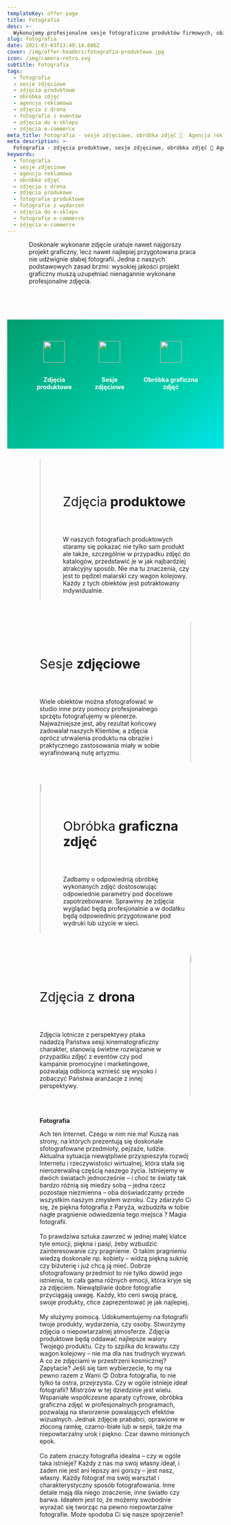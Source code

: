 ```yaml
---
templateKey: offer-page
title: Fotografia
desc: >-
  Wykonujemy profesjonalne sesje fotograficzne produktów firmowych, obiektów, eventów oraz ludzi, oferujemy obróbkę graficzną zdjęć oraz ujęcia z drona.
slug: fotografia
date: 2021-03-03T13:49:14.606Z
cover: /img/offer-headers/fotografia-produktowa.jpg
icon: /img/camera-retro.svg
subtitle: Fotografia
tags:
  - fotografia
  - sesje zdjęciowe
  - zdjęcia produktowe
  - obróbka zdjęć
  - agencja reklamowa
  - zdjęcia z drona
  - fotografie z eventów
  - zdjęcia do e-sklepu
  - zdjęcia e-commerce
meta_title: Fotografia - sesje zdjęciowe, obróbka zdjęć 🌱  Agencja reklamowa | Art Open Sp. z o.o.
meta_description: >-
  Fotografia - zdjęcia produktowe, sesje zdjęciowe, obróbka zdjęć 🌳 Agencja reklamowa Art Open | Zapraszamy do skorzystania z proponowanych przez nas usług z dziedziny fotografii, zorganizujemy sesję zdjęciową według wymagań Klienta, zadbamy o odpowiednie oświetlenie oraz parametry zdjęć. Nie zwlekaj poznaj pełną ofertę!
keywords:
  - fotografia
  - sesje zdjęciowe
  - agencja reklamowa
  - obróbka zdjęć
  - zdjęcia z drona
  - zdjęcia produkowe
  - fotografie produktowe
  - fotografie z wydarzeń
  - zdjęcia do e-sklepu
  - fotografie e-commerce
  - zdjęcia e-commerce
---
```

<div style="margin-left:10%;margin-right:10%">
<p>Doskonale wykonane zdjęcie uratuje nawet najgorszy projekt graficzny, lecz nawet najlepiej przygotowana praca nie udźwignie słabej fotografii. Jedna z naszych podstawowych zasad brzmi: wysokiej jakości projekt graficzny muszą uzupełniać nienagannie wykonane profesjonalne zdjęcia.</p>
<br>

</div>

<div style="margin-top:50px;min-height:200px;text-align:center;background-image: linear-gradient(141deg, rgb(0, 158, 108) 0%, rgb(0, 209, 178) 71%, rgb(0, 230, 235) 100%);padding:50px;color:white" class="columns">

<div class="column">
<img src="/img/offer-icons/zdjecia-produktowe.svg" width="50px" />
<br><br>
<p><b>Zdjęcia produktowe</b></p>
</div>

<div class="column">
<img src="/img/offer-icons/sesje-zdjeciowe.svg" width="50px" />
<br><br>
<p><b>Sesje zdjęciowe</b></p>
</div>

<div class="column">
<img src="/img/offer-icons/obrobka-graficzna.svg" width="50px" />
<br><br>
<p><b>Obróbka graficzna zdjęć</b></p>
</div>

</div>

<div class="columns" style="margin-left:10%;margin-right:10%;padding:5%">
<div class="column" style="padding:0px">
<img class="oimg" width="100%" src="https://artopen.pl/images/2020/04/07/zdjecie-pedzle.jpg" />
</div>
<div class="column" style="margin-top:50px;padding-left:30px">
<p style="font-size:30px">Zdjęcia<b> produktowe</b></p>
<br>
<p>
W naszych fotografiach produktowych staramy się pokazać nie tylko sam produkt ale także, szczególnie w przypadku zdjęć do katalogów, przedstawić je w jak najbardziej atrakcyjny sposób. Nie ma tu znaczenia, czy jest to pędzel malarski czy wagon kolejowy. Każdy z tych obiektów jest potraktowany indywidualnie.
</p>
</div>
</div>

<div class="columns" style="margin-left:10%;margin-right:10%;padding:5%">
<div class="column" style="margin-top:50px;padding-right:30px">
<p style="font-size:30px">Sesje <b>zdjęciowe</b></p>
<br>
<p>
Wiele obiektów można sfotografować w studio inne przy pomocy profesjonalnego sprzętu fotografujemy w plenerze. Najważniejsze jest, aby rezultat końcowy zadowalał naszych Klientów, a zdjęcia oprócz utrwalenia produktu na obrazie i praktycznego zastosowania miały w sobie wyrafinowaną nutę artyzmu.</p>
</div>
<div class="column" style="padding:0px">
<img class="oimg" width="100%" src="https://artopen.pl/images/2020/04/20/sesje-zdjeciowe.jpg" />
</div>
</div>

<div class="columns" style="margin-left:10%;margin-right:10%;padding:5%">
<div class="column" style="padding:0px">
<img class="oimg" width="100%" src="https://artopen.netlify.app/img/retusz_zdj.jpg" />
</div>
<div class="column" style="margin-top:50px;padding-left:30px">
<p style="font-size:30px">Obróbka<b> graficzna zdjęć</b></p>
<br>
<p>
Zadbamy o odpowiednią obróbkę wykonanych zdjęć dostosowując odpowiednie parametry pod docelowe zapotrzebowanie. Sprawimy że zdjęcia wyglądać będą profesjonalnie a w dodatku będą odpowiednio przygotowane pod wydruki lub użycie w sieci.
</p>
</div>
</div>

<div class="columns" style="margin-left:10%;margin-right:10%;padding:5%">
<div class="column" style="margin-top:50px;padding-right:30px">
<p style="font-size:30px">Zdjęcia z <b>drona</b></p>
<br>
<p>
Zdjęcia lotnicze z perspektywy ptaka nadadzą Państwa sesji kinematograficzny charakter, stanowią świetne rozwiązanie w przypadku zdjęć z eventów czy pod kampanie promocyjne i marketingowe, pozwalają odbiorcą wznieść się wysoko i zobaczyć Państwa aranżacje z innej perspektywy.</p>
</div>
<div class="column" style="padding:0px">
<img class="oimg" width="100%" src="https://artopen.netlify.app/img/zdjecia_z_drona.jpg" />
</div>
</div>

<div style="margin-left:10%;margin-right:10%;padding:5%">
<b>Fotografia</b>
<br>
<p>
Ach ten Internet. Czego w nim nie ma! Kuszą nas strony, na których prezentują się doskonale sfotografowane przedmioty, pejzaże, ludzie.
Aktualna sytuacja niewątpliwie przyspieszyła rozwój Internetu i rzeczywistości wirtualnej, która stała się nierozerwalną częścią naszego życia.
Istniejemy w dwóch światach jednocześnie – i choć te światy tak bardzo różnią się miedzy sobą – jedna rzecz pozostaje niezmienna – oba doświadczamy przede wszystkim naszym zmysłem wzroku.
Czy zdarzyło Ci się, że piękna fotografia z Paryża, wzbudziła w tobie nagłe pragnienie odwiedzenia tego miejsca ? Magia fotografii.
<br><br>
To prawdziwa sztuka zawrzeć w jednej małej klatce tyle emocji, piękna i pasji, żeby wzbudzić zainteresowanie czy pragnienie.
O takim pragnieniu wiedzą doskonale np. kobiety – widzą piękną suknię czy biżuterię i już chcą ją mieć.
Dobrze sfotografowany przedmiot to nie tylko dowód jego istnienia, to cała gama różnych emocji, która kryje się za zdjęciem.
Niewątpliwie dobre fotografie przyciągają uwagę. Każdy, kto ceni swoją pracę, swoje produkty, chce
zaprezentować je jak najlepiej.
<br><br>
My służymy pomocą. Udokumentujemy na fotografii twoje produkty, wydarzenia, czy osoby.
Stworzymy zdjęcia o niepowtarzalnej atmosferze.
Zdjęcia produktowe będą oddawać najlepsze walory Twojego produktu.
Czy to szpilka do krawatu czy wagon kolejowy – nie ma dla nas trudnych wyzwań.
A co ze zdjęciami w przestrzeni kosmicznej? Zapytacie? Jeśli się tam wybierzecie, to my na pewno razem z Wami 😊
Dobra fotografia, to nie tylko ta ostra, przejrzysta.
Czy w ogóle istnieje ideał fotografii?
Mistrzów w tej dziedzinie jest wielu.
Wspaniałe współczesne aparaty cyfrowe, obróbka graficzna zdjęć w profesjonalnych programach, pozwalają na stworzenie powalających efektów wizualnych.
Jednak zdjęcie prababci, oprawione w złoconą ramkę, czarno-białe lub w sepii, także ma niepowtarzalny urok i piękno. Czar dawno minionych epok.
<br><br>
Co zatem znaczy fotografia idealna – czy w ogóle taka istnieje?
Każdy z nas ma swój własny ideał, i żaden nie jest ani lepszy ani gorszy – jest nasz, własny.
Każdy fotograf ma swój warsztat i charakterystyczny sposób fotografowania. Inne detale mają dla niego znaczenie, inne światło czy barwa.
Ideałem jest to, że możemy swobodnie wyrażać się tworząc na pewno niepowtarzalne fotografie.
Może spodoba Ci się nasze spojrzenie?
</p>
</div>
